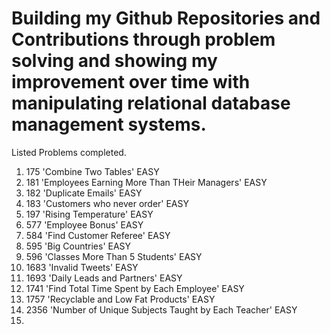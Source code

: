 # Building my Github Repositories and Contributions through problem solving and showing my improvement over time with manipulating relational database management systems.
Listed Problems completed. 
  1. 175 'Combine Two Tables' EASY
  2. 181 'Employees Earning More Than THeir Managers' EASY
  3. 182 'Duplicate Emails' EASY
  4. 183 'Customers who never order' EASY
  5. 197 'Rising Temperature' EASY
  6. 577 'Employee Bonus' EASY
  7. 584 'Find Customer Referee' EASY
  8. 595 'Big Countries' EASY
  9. 596 'Classes More Than 5 Students' EASY
  10. 1683 'Invalid Tweets' EASY
  11. 1693 'Daily Leads and Partners' EASY
  12. 1741 'Find Total Time Spent by Each Employee' EASY
  13. 1757 'Recyclable and Low Fat Products' EASY
  14. 2356 'Number of Unique Subjects Taught by Each Teacher' EASY
  15. 
